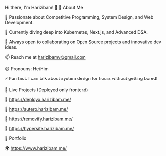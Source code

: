Hi there, I'm Harizibam! 👋
🚀 About Me

👀 Passionate about Competitive Programming, System Design, and Web Development.

🌱 Currently diving deep into Kubernetes, Next.js, and Advanced DSA.

💞 Always open to collaborating on Open Source projects and innovative dev ideas.

📫 Reach me at harizibamv@gmail.com

😄 Pronouns: He/Him

⚡ Fun fact: I can talk about system design for hours without getting bored!

🔗 Live Projects (Deployed only frontend)

🔗 https://deployx.harizibam.me/

🔗 https://autero.harizibam.me/

🔗 https://removify.harizibam.me/

🔗 https://hypersite.harizibam.me/

📁 Portfolio

🌍 https://www.harizibam.me/

<!--- h4r1z1b4mx/h4r1z1b4mx is a ✨ special ✨ repository because its `README.md` (this file) appears on your GitHub profile. You can click the Preview link to take a look at your changes. --->

